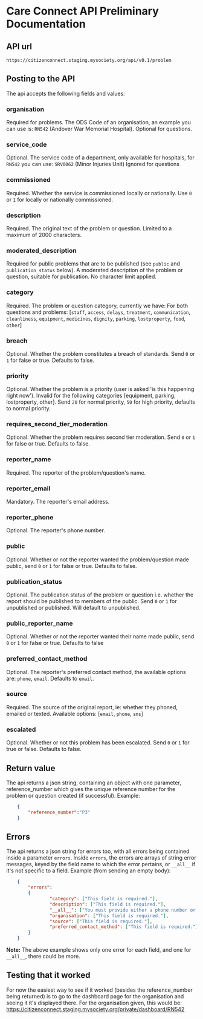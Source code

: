 # Care Connect API Preliminary Documentation

## API url
```
https://citizenconnect.staging.mysociety.org/api/v0.1/problem
````

## Posting to the API
The api accepts the following fields and values: 

### organisation
Required for problems. The ODS Code of an organisation, an example you can use is: `RN542` (Andover War Memorial Hospital). Optional for questions. 

### service_code
Optional. The service code of a department, only available for hospitals, for `RN542` you can use: `SRV0062` (Minor Injuries Unit) Ignored for questions 

### commissioned 
Required. Whether the service is commissioned locally or nationally. Use `0` or `1` for locally or nationally commissioned.

### description
Required. The original text of the problem or question. Limited to a maximum of 2000 characters.

### moderated_description
Required for public problems that are to be published (see `public` and `publication_status` below). A moderated description of the problem or question, suitable for publication. No character limit applied.

### category
Required. The problem or question category, currently we have:
For both questions and  problems: [`staff`, `access`, `delays`, `treatment`, `communication`, `cleanliness`, `equipment`, `medicines`, `dignity`, `parking`, `lostproperty`, `food`, `other`]

### breach
Optional. Whether the problem constitutes a breach of standards. Send `0` or `1` for false or true. Defaults to false. 

### priority
Optional. Whether the problem is a priority (user is asked 'is this happening right now'). Invalid for the following categories [equipment, parking, lostproperty, other]. Send `20` for normal priority, `50` for high priority, defaults to normal priority.

### requires_second_tier_moderation
Optional. Whether the problem requires second tier moderation. Send `0` or `1` for false or true. Defaults to false.

### reporter_name
Required. The reporter of the problem/question's name.

### reporter_email
Mandatory. The reporter's email address.

### reporter_phone 
Optional. The reporter's phone number.

### public
Optional. Whether or not the reporter wanted the problem/question made public, send `0` or `1` for false or true. Defaults to false. 

### publication_status
Optional. The publication status of the problem or question i.e. whether the report should be published to members of the public. Send `0` or `1` for unpublished or published. Will default to unpublished.

### public_reporter_name
Optional. Whether or not the reporter wanted their name made public, send `0` or `1` for false or true. Defaults to false

### preferred_contact_method
Optional. The reporter's preferred contact method, the available options are: `phone`, `email`. Defaults to `email`.

### source
Required. The source of the original report, ie: whether they phoned, emailed or texted. Available options: [`email`, `phone`, `sms`]

### escalated
Optional. Whether or not this problem has been escalated. Send `0` or `1` for true or false. Defaults to false.

## Return value
The api returns a json string, containing an object with one parameter, reference_number which gives the unique reference number for the problem or question created (if successful). Example:
```` JSON
    {
        "reference_number":"P3"
    }
````
## Errors
The api returns a json string for errors too, with all errors being contained inside a parameter `errors`. Inside `errors`, the errors are arrays of string error messages, keyed by the field name to which the error pertains, or `__all__` if it's not specific to a field. Example (from sending an empty body):
```` JSON
    {
        "errors":
        {
                "category": ["This field is required."], 
                "description": ["This field is required."], 
                "__all__": ["You must provide either a phone number or an email address."], 
                "organisation": ["This field is required."], 
                "source": ["This field is required."], 
                "preferred_contact_method": ["This field is required."]
        }
    }
````
**Note:** The above example shows only one error for each field, and one for `__all__`, there could be more.

## Testing that it worked
For now the easiest way to see if it worked (besides the reference_number being returned) is to go to the dashboard page for the organisation and seeing it it's displayed there. For the organisation given, this would be: https://citizenconnect.staging.mysociety.org/private/dashboard/RN542